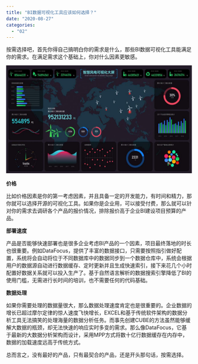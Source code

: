 ```yaml
---
title: "BI数据可视化工具应该如何选择？"
date: "2020-08-27"
categories: 
  - "02"
---
```


按需选择吧，首先你得自己搞明白你的需求是什么，那些BI数据可视化工具能满足你的需求。在满足需求这个基础上，你对什么因素更敏感。

![IMG_2467](images/img_2467-1-1024x592.jpeg)

**价格**

比如价格因素是你的第一考虑因素，并且具备一定的开发能力，有时间和精力，那你就可以选择开源的可视化工具。如果你是企业用，可以接受付费，那么就可以针对你的需求去调研各个产品的报价情况，排除报价高于企业BI建设项目预算的产品。

**部署速度**

产品是否能够快速部署也是很多企业考虑BI产品的一个因素，项目最终落地的时长也很重要。例如DataFocus，提供了丰富的数据接口，只需要按照指引做好配置，系统将会自动将位于不同数据库中的数据同步到一个数据仓库中，系统会根据用户的数据源自动进行数据缓存、定时更新并且生成快速索引，接下来花几个小时配置好数据关系就可以投入生产了。基于自然语言解析的数据搜索引擎降低了BI的使用门槛，无需进行长时间的培训，也不需要任何的代码基础。

**数据处理**

如果你需要处理的数据量很大，那么数据处理速度肯定也是很重要的。企业数据的增长已超过摩尔定律的惊人速度飞快增长，EXCEL和基于传统软件架构的数据分析工具无法搞笑的处理海量的数据分析任务。而事先创建CUBE的方法虽然能够缓解大数据的瓶颈，却无法快速的响应实时多变的需求。那么像DataFocus，它基于最新的大数据分析架构而设计，采用MPP方式将数十亿行数据缓存在内存中，数据的加载速度远高于传统方式。

总而言之，没有最好的产品，只有最契合的产品，还是开头那句话，按需选择。
